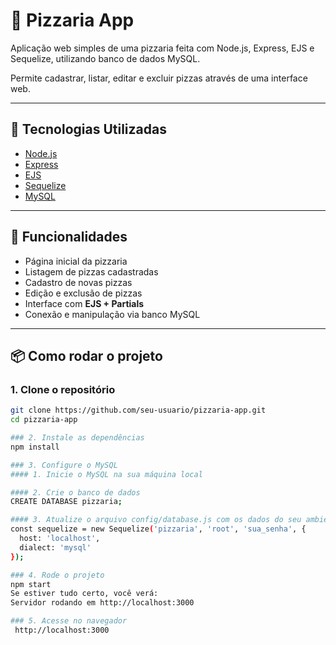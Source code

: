 # 🍕 Pizzaria App

Aplicação web simples de uma pizzaria feita com Node.js, Express, EJS e Sequelize, utilizando banco de dados MySQL.

Permite cadastrar, listar, editar e excluir pizzas através de uma interface web.

---

## 🚀 Tecnologias Utilizadas

- [Node.js](https://nodejs.org/)
- [Express](https://expressjs.com/)
- [EJS](https://ejs.co/)
- [Sequelize](https://sequelize.org/)
- [MySQL](https://www.mysql.com/)

---

## 📸 Funcionalidades

- Página inicial da pizzaria
- Listagem de pizzas cadastradas
- Cadastro de novas pizzas
- Edição e exclusão de pizzas
- Interface com **EJS + Partials**
- Conexão e manipulação via banco MySQL

---

## 📦 Como rodar o projeto

### 1. Clone o repositório

```bash
git clone https://github.com/seu-usuario/pizzaria-app.git
cd pizzaria-app

### 2. Instale as dependências
npm install

### 3. Configure o MySQL
#### 1. Inicie o MySQL na sua máquina local

#### 2. Crie o banco de dados
CREATE DATABASE pizzaria;

#### 3. Atualize o arquivo config/database.js com os dados do seu ambiente
const sequelize = new Sequelize('pizzaria', 'root', 'sua_senha', {
  host: 'localhost',
  dialect: 'mysql'
});

### 4. Rode o projeto
npm start
Se estiver tudo certo, você verá:
Servidor rodando em http://localhost:3000

### 5. Acesse no navegador
 http://localhost:3000
